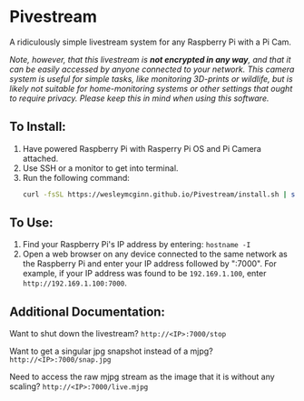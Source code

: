 # Pivestream
A ridiculously simple livestream system for any Raspberry Pi with a Pi Cam.

_Note, however, that this livestream is **not encrypted in any way**, and that it can be easily accessed by anyone connected to your network.  This camera system is useful for simple tasks, like monitoring 3D-prints or wildlife, but is likely not suitable for home-monitoring systems or other settings that ought to require privacy.  Please keep this in mind when using this software._

## To Install:

1) Have powered Raspberry Pi with Rasperry Pi OS and Pi Camera attached.
2) Use SSH or a monitor to get into terminal.
3) Run the following command:
   ``` bash
   curl -fsSL https://wesleymcginn.github.io/Pivestream/install.sh | sh
   ```

## To Use:

1) Find your Raspberry Pi's IP address by entering: `hostname -I`
2) Open a web browser on any device connected to the same network as the Raspberry Pi and enter your IP address followed by ":7000".  For example, if your IP address was found to be `192.169.1.100`, enter `http://192.169.1.100:7000`.

## Additional Documentation:

Want to shut down the livestream?  `http://<IP>:7000/stop`

Want to get a singular jpg snapshot instead of a mjpg?  `http://<IP>:7000/snap.jpg`

Need to access the raw mjpg stream as the image that it is without any scaling?  `http://<IP>:7000/live.mjpg`
